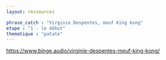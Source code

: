 ```yaml
---
layout: ressources

phrase_catch : "Virginie Despentes, meuf King kong"
etape : "1 - le début"
thematique : "patate"
---
```


https://www.binge.audio/virginie-despentes-meuf-king-kong/